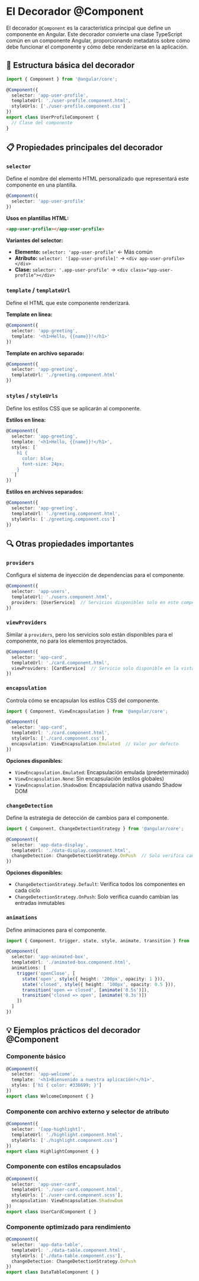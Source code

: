 # El Decorador @Component

El decorador `@Component` es la característica principal que define un componente en Angular. Este decorador convierte una clase TypeScript común en un componente Angular, proporcionando metadatos sobre cómo debe funcionar el componente y cómo debe renderizarse en la aplicación.

## 🧩 Estructura básica del decorador

```typescript
import { Component } from '@angular/core';

@Component({
  selector: 'app-user-profile',
  templateUrl: './user-profile.component.html',
  styleUrls: ['./user-profile.component.css']
})
export class UserProfileComponent {
  // Clase del componente
}
```

## 📋 Propiedades principales del decorador

### `selector`

Define el nombre del elemento HTML personalizado que representará este componente en una plantilla.

```typescript
@Component({
  selector: 'app-user-profile'
})
```

**Usos en plantillas HTML:**
```html
<app-user-profile></app-user-profile>
```

**Variantes del selector:**
- **Elemento:** `selector: 'app-user-profile'` ← Más común
- **Atributo:** `selector: '[app-user-profile]'` → `<div app-user-profile></div>`
- **Clase:** `selector: '.app-user-profile'` → `<div class="app-user-profile"></div>`

### `template` / `templateUrl`

Define el HTML que este componente renderizará.

**Template en línea:**
```typescript
@Component({
  selector: 'app-greeting',
  template: '<h1>Hello, {{name}}!</h1>'
})
```

**Template en archivo separado:**
```typescript
@Component({
  selector: 'app-greeting',
  templateUrl: './greeting.component.html'
})
```

### `styles` / `styleUrls`

Define los estilos CSS que se aplicarán al componente.

**Estilos en línea:**
```typescript
@Component({
  selector: 'app-greeting',
  template: '<h1>Hello, {{name}}!</h1>',
  styles: [`
    h1 { 
      color: blue; 
      font-size: 24px; 
    }
  `]
})
```

**Estilos en archivos separados:**
```typescript
@Component({
  selector: 'app-greeting',
  templateUrl: './greeting.component.html',
  styleUrls: ['./greeting.component.css']
})
```

## 🔍 Otras propiedades importantes

### `providers`

Configura el sistema de inyección de dependencias para el componente.

```typescript
@Component({
  selector: 'app-users',
  templateUrl: './users.component.html',
  providers: [UserService]  // Servicios disponibles solo en este componente y sus hijos
})
```

### `viewProviders`

Similar a `providers`, pero los servicios solo están disponibles para el componente, no para los elementos proyectados.

```typescript
@Component({
  selector: 'app-card',
  templateUrl: './card.component.html',
  viewProviders: [CardService]  // Servicio solo disponible en la vista del componente
})
```

### `encapsulation`

Controla cómo se encapsulan los estilos CSS del componente.

```typescript
import { Component, ViewEncapsulation } from '@angular/core';

@Component({
  selector: 'app-card',
  templateUrl: './card.component.html',
  styleUrls: ['./card.component.css'],
  encapsulation: ViewEncapsulation.Emulated  // Valor por defecto
})
```

**Opciones disponibles:**
- `ViewEncapsulation.Emulated`: Encapsulación emulada (predeterminado)
- `ViewEncapsulation.None`: Sin encapsulación (estilos globales)
- `ViewEncapsulation.ShadowDom`: Encapsulación nativa usando Shadow DOM

### `changeDetection`

Define la estrategia de detección de cambios para el componente.

```typescript
import { Component, ChangeDetectionStrategy } from '@angular/core';

@Component({
  selector: 'app-data-display',
  templateUrl: './data-display.component.html',
  changeDetection: ChangeDetectionStrategy.OnPush  // Solo verifica cambios cuando cambian las @Input()
})
```

**Opciones disponibles:**
- `ChangeDetectionStrategy.Default`: Verifica todos los componentes en cada ciclo
- `ChangeDetectionStrategy.OnPush`: Solo verifica cuando cambian las entradas inmutables

### `animations`

Define animaciones para el componente.

```typescript
import { Component, trigger, state, style, animate, transition } from '@angular/animations';

@Component({
  selector: 'app-animated-box',
  templateUrl: './animated-box.component.html',
  animations: [
    trigger('openClose', [
      state('open', style({ height: '200px', opacity: 1 })),
      state('closed', style({ height: '100px', opacity: 0.5 })),
      transition('open => closed', [animate('0.5s')]),
      transition('closed => open', [animate('0.3s')])
    ])
  ]
})
```

## 💡 Ejemplos prácticos del decorador @Component

### Componente básico

```typescript
@Component({
  selector: 'app-welcome',
  template: '<h1>Bienvenido a nuestra aplicación!</h1>',
  styles: ['h1 { color: #336699; }']
})
export class WelcomeComponent { }
```

### Componente con archivo externo y selector de atributo

```typescript
@Component({
  selector: '[app-highlight]',
  templateUrl: './highlight.component.html',
  styleUrls: ['./highlight.component.css']
})
export class HighlightComponent { }
```

### Componente con estilos encapsulados

```typescript
@Component({
  selector: 'app-user-card',
  templateUrl: './user-card.component.html',
  styleUrls: ['./user-card.component.scss'],
  encapsulation: ViewEncapsulation.ShadowDom
})
export class UserCardComponent { }
```

### Componente optimizado para rendimiento

```typescript
@Component({
  selector: 'app-data-table',
  templateUrl: './data-table.component.html',
  styleUrls: ['./data-table.component.css'],
  changeDetection: ChangeDetectionStrategy.OnPush
})
export class DataTableComponent { }
```


